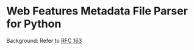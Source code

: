 # Web Features Metadata File Parser for Python

Background: Refer to [RFC 163](https://github.com/web-platform-tests/rfcs/pull/163)